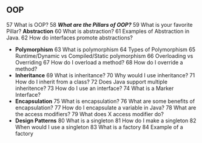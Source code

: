 ## OOP
57 What is OOP?
58 ***What are the Pillars of OOP?***
59 What is your favorite Pillar?
 **Abstraction**
  60 What is abstraction?
  61 Examples of Abstraction in Java.
  62 How do interfaces promote abstractions?
- **Polymorphism**
  63 What is polymorphism
  64 Types of Polymorphism
    65 Runtime/Dynamic vs Compiled/Static polymorphism
  66 Overloading vs Overriding
  67 How do I overload a method?
  68 How do I override a method?
- **Inheritance**
  69 What is inheritance?
  70 Why would I use inheritance?
  71 How do I inherit from a class?
  72 Does Java support multiple inheritence?
  73 How do I use an interface?
  74 What is a Marker Interface?
- **Encapsulation**
  75 What is encapsulation?
  76 What are some benefits of encapsulation?
  77 How do I encapsulate a variable in Java?
  78 What are the access modifiers?
  79 What does X access modifier do?
- **Design Patterns**
  80 What is a singleton
  81 How do I make a singleton
  82 When would I use a singleton
  83 What is a factory
  84 Example of a factory
